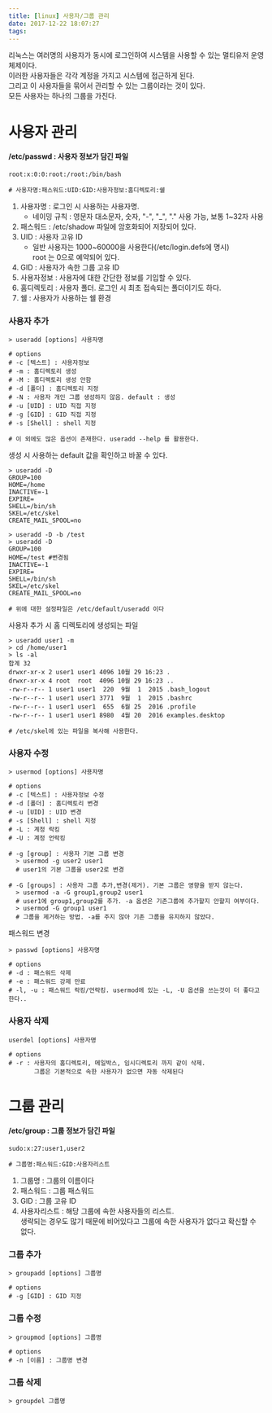 ```yaml
---
title: [linux] 사용자/그룹 관리
date: 2017-12-22 18:07:27
tags:
---
```


리눅스는 여러명의 사용자가 동시에 로그인하여 시스템을 사용할 수 있는 멀티유저 운영체제이다.  
이러한 사용자들은 각각 계정을 가지고 시스템에 접근하게 된다.  
그리고 이 사용자들을 묶어서 관리할 수 있는 그룹이라는 것이 있다.  
모든 사용자는 하나의 그룹을 가진다.  

# 사용자 관리
#### /etc/passwd : 사용자 정보가 담긴 파일
```
root:x:0:0:root:/root:/bin/bash

# 사용자명:패스워드:UID:GID:사용자정보:홈디렉토리:쉘
```
1. 사용자명 : 로그인 시 사용하는 사용자명.
   - 네이밍 규칙 : 영문자 대소문자, 숫자, "-", "_", "." 사용 가능, 보통 1~32자 사용
2. 패스워드 : /etc/shadow 파일에 암호화되어 저장되어 있다.
3. UID : 사용자 고유 ID
    - 일반 사용자는 1000~60000을 사용한다(/etc/login.defs에 명시)  
      root 는 0으로 예약되어 있다.
4. GID : 사용자가 속한 그룹 고유 ID
5. 사용자정보 : 사용자에 대한 간단한 정보를 기입할 수 있다.
6. 홈디렉토리 : 사용자 폴더. 로그인 시 최초 접속되는 폴더이기도 하다.
7. 쉘 : 사용자가 사용하는 쉘 환경

### 사용자 추가
```
> useradd [options] 사용자명 

# options
# -c [텍스트] : 사용자정보
# -m : 홈디렉토리 생성
# -M : 홈디렉토리 생성 안함
# -d [폴더] : 홈디렉토리 지정
# -N : 사용자 개인 그룹 생성하지 않음. default : 생성
# -u [UID] : UID 직접 지정
# -g [GID] : GID 직접 지정
# -s [Shell] : shell 지정

# 이 외에도 많은 옵션이 존재한다. useradd --help 를 활용한다.
```

생성 시 사용하는 default 값을 확인하고 바꿀 수 있다.
```
> useradd -D
GROUP=100
HOME=/home
INACTIVE=-1
EXPIRE=
SHELL=/bin/sh
SKEL=/etc/skel
CREATE_MAIL_SPOOL=no

> useradd -D -b /test
> useradd -D
GROUP=100
HOME=/test #변경됨
INACTIVE=-1
EXPIRE=
SHELL=/bin/sh
SKEL=/etc/skel
CREATE_MAIL_SPOOL=no

# 위에 대한 설정파일은 /etc/default/useradd 이다
```

사용자 추가 시 홈 디렉토리에 생성되는 파일
```
> useradd user1 -m
> cd /home/user1
> ls -al
합계 32
drwxr-xr-x 2 user1 user1 4096 10월 29 16:23 .
drwxr-xr-x 4 root  root  4096 10월 29 16:23 ..
-rw-r--r-- 1 user1 user1  220  9월  1  2015 .bash_logout
-rw-r--r-- 1 user1 user1 3771  9월  1  2015 .bashrc
-rw-r--r-- 1 user1 user1  655  6월 25  2016 .profile
-rw-r--r-- 1 user1 user1 8980  4월 20  2016 examples.desktop

# /etc/skel에 있는 파일을 복사해 사용한다.
```

### 사용자 수정
```
> usermod [options] 사용자명 

# options
# -c [텍스트] : 사용자정보 수정
# -d [폴더] : 홈디렉토리 변경
# -u [UID] : UID 변경
# -s [Shell] : shell 지정
# -L : 계정 락킹
# -U : 계정 언락킹

# -g [group] : 사용자 기본 그룹 변경
  > usermod -g user2 user1
  # user1의 기본 그룹을 user2로 변경

# -G [groups] : 사용자 그룹 추가,변경(제거). 기본 그룹은 영향을 받지 않는다.
  > usermod -a -G group1,group2 user1 
  # user1에 group1,group2를 추가. -a 옵션은 기존그룹에 추가할지 안할지 여부이다.
  > usermod -G group1 user1
  # 그룹을 제거하는 방법. -a를 주지 않아 기존 그룹을 유지하지 않았다.
```

패스워드 변경
```
> passwd [options] 사용자명

# options
# -d : 패스워드 삭제
# -e : 패스워드 강제 만료
# -l, -u : 패스워드 락킹/언락킹. usermod에 있는 -L, -U 옵션을 쓰는것이 더 좋다고 한다..
```

### 사용자 삭제
```
userdel [options] 사용자명

# options 
# -r : 사용자의 홈디렉토리, 메일박스, 임시디렉토리 까지 같이 삭제.
       그룹은 기본적으로 속한 사용자가 없으면 자동 삭제된다
```

# 그룹 관리
#### /etc/group : 그룹 정보가 담긴 파일
```
sudo:x:27:user1,user2

# 그룹명:패스워드:GID:사용자리스트
```
1. 그룹명 : 그룹의 이름이다
2. 패스워드 : 그룹 패스워드
3. GID : 그룹 고유 ID
4. 사용자리스트 : 해당 그룹에 속한 사용자들의 리스트.  
    생략되는 경우도 많기 때문에 비어있다고 그룹에 속한 사용자가 없다고 확신할 수 없다.

### 그룹 추가
```
> groupadd [options] 그룹명

# options
# -g [GID] : GID 지정
```

### 그룹 수정
```
> groupmod [options] 그룹명

# options
# -n [이름] : 그룹명 변경
```

### 그룹 삭제
```
> groupdel 그룹명
```

<!-- more -->